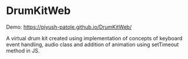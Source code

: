 # DrumKitWeb
Demo: https://piyush-patole.github.io/DrumKitWeb/

A virtual drum kit created using implementation of concepts of keyboard event handling, audio class and addition of animation using setTimeout method in JS. 
